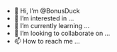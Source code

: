 - 👋 Hi, I’m @BonusDuck
- 👀 I’m interested in ...
- 🌱 I’m currently learning ...
- 💞️ I’m looking to collaborate on ...
- 📫 How to reach me ...

<!---
BonusDuck/BonusDuck is a ✨ special ✨ repository because its `README.md` (this file) appears on your GitHub profile.
You can click the Preview link to take a look at your changes.
--->
